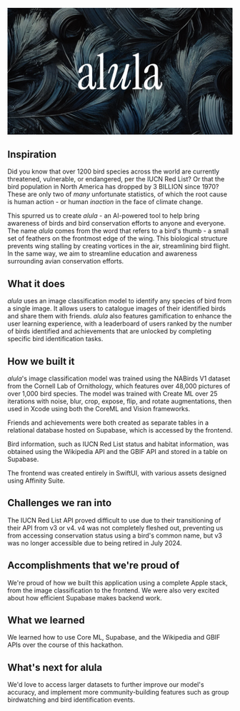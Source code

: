 ![alula hero](https://github.com/MrKai77/Alula/blob/main/Assets/alula_hero.png)

## Inspiration

Did you know that over 1200 bird species across the world are currently threatened, vulnerable, or endangered, per the IUCN Red List? Or that the bird population in North America has dropped by 3 BILLION since 1970? These are only two of *many* unfortunate statistics, of which the root cause is human action - or human *inaction* in the face of climate change.

This spurred us to create *alula* - an AI-powered tool to help bring awareness of birds and bird conservation efforts to anyone and everyone. The name *alula* comes from the word that refers to a bird's thumb - a small set of feathers on the frontmost edge of the wing. This biological structure prevents wing stalling by creating vortices in the air, streamlining bird flight. In the same way, we aim to streamline education and awareness surrounding avian conservation efforts.

## What it does

*alula* uses an image classification model to identify any species of bird from a single image. It allows users to catalogue images of their identified birds and share them with friends. *alula* also features gamification to enhance the user learning experience, with a leaderboard of users ranked by the number of birds identified and achievements that are unlocked by completing specific bird identification tasks.

## How we built it

*alula*'s image classification model was trained using the NABirds V1 dataset from the Cornell Lab of Ornithology, which features over 48,000 pictures of over 1,000 bird species. The model was trained with Create ML over 25 iterations with noise, blur, crop, expose, flip, and rotate augmentations, then used in Xcode using both the CoreML and Vision frameworks.

Friends and achievements were both created as separate tables in a relational database hosted on Supabase, which is accessed by the frontend.

Bird information, such as IUCN Red List status and habitat information, was obtained using the Wikipedia API and the GBIF API and stored in a table on Supabase.

The frontend was created entirely in SwiftUI, with various assets designed using Affinity Suite.

## Challenges we ran into

The IUCN Red List API proved difficult to use due to their transitioning of their API from v3 or v4. v4 was not completely fleshed out, preventing us from accessing conservation status using a bird's common name, but v3 was no longer accessible due to being retired in July 2024.

## Accomplishments that we're proud of

We're proud of how we built this application using a complete Apple stack, from the image classification to the frontend. We were also very excited about how efficient Supabase makes backend work.

## What we learned

We learned how to use Core ML, Supabase, and the Wikipedia and GBIF APIs over the course of this hackathon.

## What's next for alula

We'd love to access larger datasets to further improve our model's accuracy, and implement more community-building features such as group birdwatching and bird identification events.

